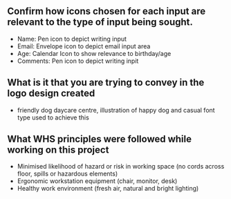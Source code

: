 
## Confirm how icons chosen for each input are relevant to the type of input being sought.

- Name: Pen icon to depict writing input
- Email: Envelope icon to depict email input area
- Age: Calendar Icon to show relevance to birthday/age
- Comments: Pen icon to depict writing inpit

## What is it that you are trying to convey in the logo design created

- friendly dog daycare centre, illustration of happy dog and casual font type used to achieve this

## What WHS principles were followed while working on this project

- Minimised likelihood of hazard or risk in working space (no cords across floor, spills or hazardous elements)
- Ergonomic workstation equipment (chair, monitor, desk)
- Healthy work environment (fresh air, natural and bright lighting)
